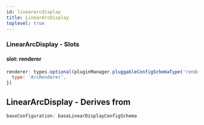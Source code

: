 ```yaml
---
id: lineararcdisplay
title: LinearArcDisplay
toplevel: true
---
```


### LinearArcDisplay - Slots

#### slot: renderer

```js
renderer: types.optional(pluginManager.pluggableConfigSchemaType('renderer'), {
  type: 'ArcRenderer',
})
```

## LinearArcDisplay - Derives from

```js
baseConfiguration: baseLinearDisplayConfigSchema
```
